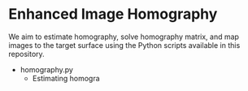 # Enhanced Image Homography

We aim to estimate homography, solve homography matrix, and map images to the target surface using the Python scripts available in this repository.

- homography.py
	- Estimating homogra